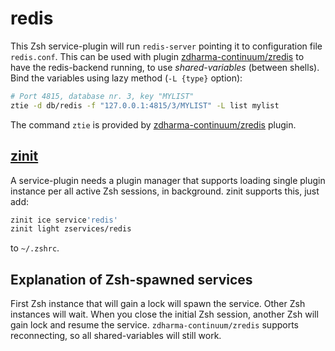 # redis

This Zsh service-plugin will run `redis-server` pointing it to configuration
file `redis.conf`. This can be used with plugin
[zdharma-continuum/zredis](https://github.com/zdharma-continuum/zredis) to have
the redis-backend running, to use *shared-variables* (between shells). Bind the
variables using lazy method (`-L {type}` option):

```zsh
# Port 4815, database nr. 3, key "MYLIST"
ztie -d db/redis -f "127.0.0.1:4815/3/MYLIST" -L list mylist
```

The command `ztie` is provided by
[zdharma-continuum/zredis](https://github.com/zdharma-continuum/zredis) plugin.

## [zinit](https://github.com/zdharma-continuum/zinit)

A service-plugin needs a plugin manager that supports loading single plugin
instance per all active Zsh sessions, in background. zinit supports this, just
add:

```zsh
zinit ice service'redis'
zinit light zservices/redis
```

to `~/.zshrc`.

## Explanation of Zsh-spawned services

First Zsh instance that will gain a lock will spawn the service. Other Zsh
instances will wait. When you close the initial Zsh session, another Zsh will
gain lock and resume the service. `zdharma-continuum/zredis` supports
reconnecting, so all shared-variables will still work.
